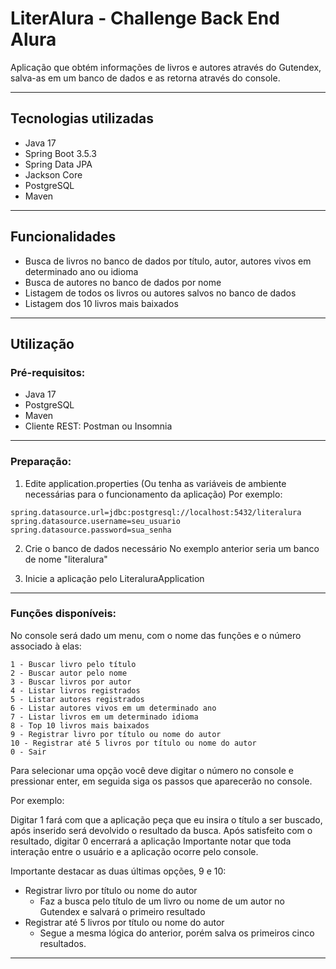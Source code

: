 # LiterAlura - Challenge Back End Alura
Aplicação que obtém informações de livros e autores através do Gutendex, salva-as em um banco de dados e as retorna através do console.

---

## Tecnologias utilizadas
- Java 17
- Spring Boot 3.5.3
- Spring Data JPA
- Jackson Core
- PostgreSQL
- Maven

---

## Funcionalidades

- Busca de livros no banco de dados por título, autor, autores vivos em determinado ano ou idioma
- Busca de autores no banco de dados por nome
- Listagem de todos os livros ou autores salvos no banco de dados
- Listagem dos 10 livros mais baixados

---

## Utilização

### Pré-requisitos:

- Java 17
- PostgreSQL
- Maven
- Cliente REST: Postman ou Insomnia

---

### Preparação:

1. Edite application.properties
(Ou tenha as variáveis de ambiente necessárias para o funcionamento da aplicação)
  Por exemplo:
```
spring.datasource.url=jdbc:postgresql://localhost:5432/literalura
spring.datasource.username=seu_usuario
spring.datasource.password=sua_senha
```

2. Crie o banco de dados necessário
   No exemplo anterior seria um banco de nome "literalura"

3. Inicie a aplicação pelo LiteraluraApplication

---

### Funções disponíveis:

No console será dado um menu, com o nome das funções e o número associado à elas:
```
1 - Buscar livro pelo título
2 - Buscar autor pelo nome
3 - Buscar livros por autor
4 - Listar livros registrados
5 - Listar autores registrados
6 - Listar autores vivos em um determinado ano
7 - Listar livros em um determinado idioma
8 - Top 10 livros mais baixados
9 - Registrar livro por título ou nome do autor
10 - Registrar até 5 livros por título ou nome do autor
0 - Sair
```

Para selecionar uma opção você deve digitar o número no console e pressionar enter, em seguida siga os passos que aparecerão no console.

  Por exemplo:

  Digitar 1 fará com que a aplicação peça que eu insira o título a ser buscado, após inserido será devolvido o resultado da busca.
  Após satisfeito com o resultado, digitar 0 encerrará a aplicação
Importante notar que toda interação entre o usuário e a aplicação ocorre pelo console.

Importante destacar as duas últimas opções, 9 e 10:
- Registrar livro por título ou nome do autor
  - Faz a busca pelo título de um livro ou nome de um autor no Gutendex e salvará o primeiro resultado
- Registrar até 5 livros por título ou nome do autor
  - Segue a mesma lógica do anterior, porém salva os primeiros cinco resultados.

---
